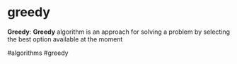 # greedy

**Greedy**: **Greedy** algorithm is an approach for solving a problem by selecting the best option available at the moment

#algorithms 
#greedy
